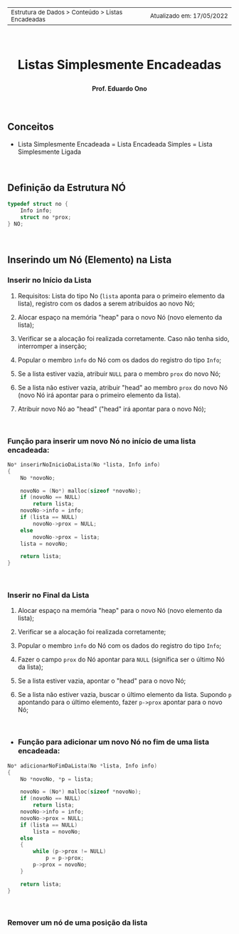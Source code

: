 <table>
<tr>
<td align="left" width="8000">
  <small>Estrutura de Dados > Conteúdo > Listas Encadeadas</small>
</td>
<td align="right">
  <small>Atualizado&nbsp;em:&nbsp;17/05/2022</small>
</td>
</tr>
</table>

<br>

<h1 align="center">

Listas Simplesmente Encadeadas

</h1>

<h4 align="center">
Prof. Eduardo Ono
</h4>

<br>

## Conceitos

* Lista Simplesmente Encadeada = Lista Encadeada Simples = Lista Simplesmente Ligada

<br>

## Definição da Estrutura NÓ

```c
typedef struct no {
    Info info;
    struct no *prox;
} NO;
```

<br>

## Inserindo um Nó (Elemento) na Lista

### Inserir no Início da Lista

1. Requisitos: Lista do tipo No (`lista` aponta para o primeiro elemento da lista), registro com os dados a serem atribuídos ao novo Nó;

1. Alocar espaço na memória "heap" para o novo Nó (novo elemento da lista);

1. Verificar se a alocação foi realizada corretamente. Caso não tenha sido, interromper a inserção;

1. Popular o membro `ìnfo` do Nó com os dados do registro do tipo `Info`;

1. Se a lista estiver vazia, atribuir `NULL` para o membro `prox` do novo Nó;

1. Se a lista não estiver vazia, atribuir "head" ao membro `prox` do novo Nó (novo Nó irá apontar para o primeiro elemento da lista).

1. Atribuir novo Nó ao "head" ("head" irá apontar para o novo Nó); 

<br>

### Função para inserir um novo Nó no início de uma lista encadeada:

```c
No* inserirNoInicioDaLista(No *lista, Info info)
{
    No *novoNo;

    novoNo = (No*) malloc(sizeof *novoNo);
    if (novoNo == NULL)
        return lista;
    novoNo->info = info;
    if (lista == NULL)
        novoNo->prox = NULL;
    else
        novoNo->prox = lista;
    lista = novoNo;

    return lista;
}
```

<br>

### Inserir no Final da Lista

1. Alocar espaço na memória "heap" para o novo Nó (novo elemento da lista);

1. Verificar se a alocação foi realizada corretamente;

1. Popular o membro `ìnfo` do Nó com os dados do registro do tipo `Info`;

1. Fazer o campo `prox` do Nó apontar para `NULL` (significa ser o último Nó da lista);

1. Se a lista estiver vazia, apontar o "head" para o novo Nó;

1. Se a lista não estiver vazia, buscar o último elemento da lista. Supondo `p` apontando para o último elemento, fazer `p->prox` apontar para o novo Nó;

<br>

* ### Função para adicionar um novo Nó no fim de uma lista encadeada:

```c
No* adicionarNoFimDaLista(No *lista, Info info)
{
    No *novoNo, *p = lista;

    novoNo = (No*) malloc(sizeof *novoNo);
    if (novoNo == NULL)
        return lista;
    novoNo->info = info;
    novoNo->prox = NULL;
    if (lista == NULL)
        lista = novoNo;
    else
    {
        while (p->prox != NULL)
            p = p->prox;
        p->prox = novoNo;
    }

    return lista;
}
```

<br>

### Remover um nó de uma posição da lista


<br>
